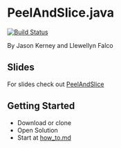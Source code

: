 # PeelAndSlice.java

[![Build Status](../../workflows/build/badge.svg?branch=main)](../../actions?query=build%3Amain)

By Jason Kerney and Llewellyn Falco

## Slides
For slides check out [PeelAndSlice](https://github.com/jason-kerney/PeelAndSlice/)

## Getting Started

* Download or clone
* Open Solution
* Start at [how_to.md](https://github.com/jason-kerney/PeelAndSlice.Net/blob/main/PeelAndSlice.Tests/how_to.md)
